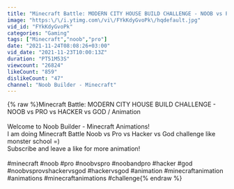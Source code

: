 ```yaml
---
title: "Minecraft Battle: MODERN CITY HOUSE BUILD CHALLENGE - NOOB vs PRO vs HACKER vs GOD \/ Animation"
image: "https:\/\/i.ytimg.com\/vi\/FYkKdyGvoPk\/hqdefault.jpg"
vid_id: "FYkKdyGvoPk"
categories: "Gaming"
tags: ["Minecraft","noob","pro"]
date: "2021-11-24T08:08:26+03:00"
vid_date: "2021-11-23T10:00:13Z"
duration: "PT51M53S"
viewcount: "26824"
likeCount: "859"
dislikeCount: "47"
channel: "Noob Builder - Minecraft"
---
```

{% raw %}Minecraft Battle: MODERN CITY HOUSE BUILD CHALLENGE - NOOB vs PRO vs HACKER vs GOD / Animation<br /><br />Welcome to Noob Builder - Minecraft Animations!<br />I am doing Minecraft Battle Noob vs Pro vs Hacker vs God challenge like monster school =)<br />Subscribe and leave a like for more animation! <br /><br />#minecraft #noob #pro #noobvspro #noobandpro #hacker #god #noobvsprovshackervsgod #hackervsgod #animation #minecraftanimation #animations #minecraftanimations #challenge{% endraw %}
